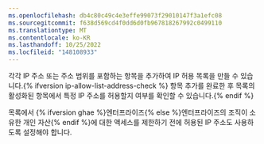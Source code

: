 ```yaml
---
ms.openlocfilehash: db4c80c49c4e3effe99073f29010147f3a1efc08
ms.sourcegitcommit: f638d569cd4f0dd6d0fb967818267992c0499110
ms.translationtype: MT
ms.contentlocale: ko-KR
ms.lasthandoff: 10/25/2022
ms.locfileid: "148108933"
---
```

각각 IP 주소 또는 주소 범위를 포함하는 항목을 추가하여 IP 허용 목록을 만들 수 있습니다.{% ifversion ip-allow-list-address-check %} 항목 추가를 완료한 후 목록의 활성화된 항목에서 특정 IP 주소를 허용할지 여부를 확인할 수 있습니다.{% endif %}

목록에서 {% ifversion ghae %}엔터프라이즈{% else %}엔터프라이즈의 조직이 소유한 개인 자산{% endif %}에 대한 액세스를 제한하기 전에 허용된 IP 주소도 사용하도록 설정해야 합니다.
